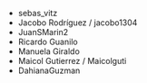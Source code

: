 - sebas_vitz
- Jacobo Rodríguez / jacobo1304
- JuanSMarin2
- Ricardo Guanilo
- Manuela Giraldo 
- Maicol Gutierrez / Maicolguti
- DahianaGuzman